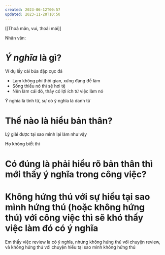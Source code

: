 ```yaml
---
created: 2023-06-12T00:57
updated: 2023-11-28T10:50
---
```

[[Thoả mãn, vui, thoải mái]]

Nhân văn: 

# *Ý nghĩa* là gì?
Ví dụ lấy cái búa đập cục đá 
- Làm không phí thời gian, xứng đáng để làm
- Sống thiếu nó thì sẽ hơi tệ
- Nên làm cái đó, thấy có lợi ích từ việc làm nó

Ý nghĩa là tính từ, sự có ý nghĩa là danh từ

# Thế nào là hiểu bản thân?
Lý giải được tại sao mình lại làm như vậy

Họ không biết thì 
# Có đúng là phải hiểu rõ bản thân thì mới thấy ý nghĩa trong công việc?

# Không hứng thú với sự hiểu tại sao mình hứng thú (hoặc không hứng thú) với công việc thì sẽ khó thấy việc làm đó có ý nghĩa 


Em thấy việc review là có ý nghĩa, nhưng không hứng thú với chuyện review, và không hứng thú với chuyện hiểu tại sao mình không hứng thú

